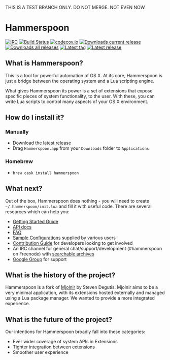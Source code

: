 THIS IS A TEST BRANCH ONLY. DO NOT MERGE. NOT EVEN NOW.
# Hammerspoon
[![IRC](https://img.shields.io/badge/IRC-%23hammerspoon-1e72ff.svg?style=flat)](https://www.irccloud.com/invite?channel=%23hammerspoon&amp;hostname=irc.freenode.net&amp;port=6697&amp;ssl=1)
[![Build Status](https://travis-ci.org/Hammerspoon/hammerspoon.svg?branch=master)](https://travis-ci.org/Hammerspoon/hammerspoon)
[![codecov.io](https://codecov.io/github/Hammerspoon/hammerspoon/coverage.svg?branch=master)](https://codecov.io/github/Hammerspoon/hammerspoon?branch=master)
[![Downloads current release](https://img.shields.io/github/downloads/Hammerspoon/hammerspoon/latest/total.svg)](https://github.com/Hammerspoon/hammerspoon/releases)
[![Downloads all releases](https://img.shields.io/github/downloads/Hammerspoon/hammerspoon/total.svg?maxAge=2592000)](https://github.com/Hammerspoon/hammerspoon/releases)
[![Latest tag](https://img.shields.io/github/tag/Hammerspoon/hammerspoon.svg)](https://github.com/Hammerspoon/hammerspoon/tags)
[![Latest release](https://img.shields.io/github/release/Hammerspoon/hammerspoon.svg)](https://github.com/Hammerspoon/hammerspoon/releases/latest)

## What is Hammerspoon?

This is a tool for powerful automation of OS X. At its core, Hammerspoon is just a bridge between the operating system and a Lua scripting engine.

What gives Hammerspoon its power is a set of extensions that expose specific pieces of system functionality, to the user. With these, you can write Lua scripts to control many aspects of your OS X environment.

## How do I install it?

### Manually
 * Download the [latest release](https://github.com/Hammerspoon/hammerspoon/releases/latest)
 * Drag `Hammerspoon.app` from your `Downloads` folder to `Applications`

### Homebrew
  * `brew cask install hammerspoon`

## What next?

Out of the box, Hammerspoon does nothing - you will need to create `~/.hammerspoon/init.lua` and fill it with useful code. There are several resources which can help you:
 * [Getting Started Guide](https://www.hammerspoon.org/go/)
 * [API docs](https://www.hammerspoon.org/docs/)
 * [FAQ](https://www.hammerspoon.org/faq/)
 * [Sample Configurations](https://github.com/Hammerspoon/hammerspoon/wiki/Sample-Configurations) supplied by various users
 * [Contribution Guide](https://github.com/Hammerspoon/hammerspoon/blob/master/CONTRIBUTING.md) for developers looking to get involved
 * An IRC channel for general chat/support/development (#hammerspoon on Freenode) with [searchable archives](https://botbot.me/freenode/hammerspoon/)
 * [Google Group](https://groups.google.com/forum/#!forum/hammerspoon/) for support

## What is the history of the project?

Hammerspoon is a fork of [Mjolnir](https://github.com/sdegutis/mjolnir) by Steven Degutis. Mjolnir aims to be a very minimal application, with its extensions hosted externally and managed using a Lua package manager. We wanted to provide a more integrated experience.

## What is the future of the project?

Our intentions for Hammerspoon broadly fall into these categories:
 * Ever wider coverage of system APIs in Extensions
 * Tighter integration between extensions
 * Smoother user experience
